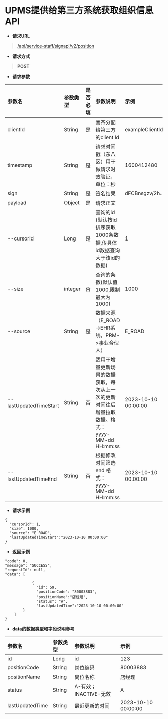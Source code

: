# UPMS提供给第三方系统获取组织信息API
- **请求URL**
> [/api/service-staff/signapi/v2/position](#)
- **请求方式**
>**POST**

- **请求参数**

| 参数名                    | 参数类型         | 是否必填 | 参数说明                                                                                               | 示例                                     |
|:-----------------------|:-------------|:-----|:---------------------------------------------------------------------------------------------------|:---------------------------------------|
| clientId               | String       | 是    | 喜茶分配给第三方的client Id                                                                                 | exampleClientId                        |
| timestamp              | String       | 是    | 请求时间戳（东八区）用于做请求时效验证，单位：秒                                                                           | 1600412480                             |
| sign                   | String       | 是    | 签名结果                                                                                               | dFCBnsgzv/2h...                        |
| payload                | Object       | 是    | 请求正文                                                                                               |  |
| --cursorId             | Long         | 是    | 查询的id (默认按id排序获取1000条数据,传具体id数据查询大于该id的数据)                                                         | 1                                      |
| --size                 | integer      | 否    | 查询的条数(默认值1000,限制最大为1000)                                                                           | 1000                                   |
| --source               | String       | 是    | 数据来源（E_ROAD->EHR系统，PRM->事业合伙人）                                                                     | E_ROAD                                 |
| --lastUpdatedTimeStart | String       | 否    | 适用于增量更新场景的数据获取，每次从上一次的更新时间往后增量拉取数据。格式： yyyy-MM-dd HH:mm:ss                                              | 2023-10-10 00:00:00 |
| --lastUpdatedTimeEnd   | String       | 否    | 根据修改时间筛选 end 格式： yyyy-MM-dd HH:mm:ss                                                                    | 2023-10-10 00:00:00 |

- **请求示例**
```
{
  "cursorId": 1,
  "size": 1000, 
  "source": "E_ROAD",
  "lastUpdatedTimeStart":"2023-10-10 00:00:00"
}
```
- **返回示例**

```
"code": 0,
"message": "SUCCESS",
"requestId": null,
"data": [

            {
              "id": 59,              
              "positionCode": "80003883",              
              "positionName":"店经理",                        
              "status": "A",             
              "lastUpdatedTime":"2023-10-10 00:00:00"
        }
    ]
}
```
- **data的数据类型和字段说明参考**


| 参数名                   | 参数类型    | 参数说明    | 示例                  |
|:----------------------|:--------|:--------|:--------------------|
| id	                   | Long    | id      | 123                 |
| positionCode              | 	String | 岗位编码    | 80003883            |
| positionName           | 	String | 岗位名称    | 店经理                 |
| status	             | String  | A-有效；INACTIVE-无效    | A                   |
| lastUpdatedTime | String        | 最近更新的时间 | 2023-10-10 00:00:00 |
